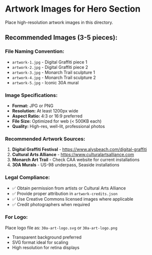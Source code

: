 # Artwork Images for Hero Section

Place high-resolution artwork images in this directory.

## Recommended Images (3-5 pieces):

### File Naming Convention:
- `artwork-1.jpg` - Digital Graffiti piece 1
- `artwork-2.jpg` - Digital Graffiti piece 2
- `artwork-3.jpg` - Monarch Trail sculpture 1
- `artwork-4.jpg` - Monarch Trail sculpture 2
- `artwork-5.jpg` - Iconic 30A mural

### Image Specifications:
- **Format:** JPG or PNG
- **Resolution:** At least 1200px wide
- **Aspect Ratio:** 4:3 or 16:9 preferred
- **File Size:** Optimized for web (< 500KB each)
- **Quality:** High-res, well-lit, professional photos

### Recommended Artwork Sources:
1. **Digital Graffiti Festival** - https://www.alysbeach.com/digital-graffiti
2. **Cultural Arts Alliance** - https://www.culturalartsalliance.com
3. **Monarch Art Trail** - Check CAA website for current installations
4. **30A Murals** - US-98 underpass, Seaside installations

### Legal Compliance:
- ✅ Obtain permission from artists or Cultural Arts Alliance
- ✅ Provide proper attribution in `artwork-credits.json`
- ✅ Use Creative Commons licensed images where applicable
- ✅ Credit photographers when required

### For Logo:
Place logo file as: `30a-art-logo.svg` or `30a-art-logo.png`
- Transparent background preferred
- SVG format ideal for scaling
- High resolution for retina displays
